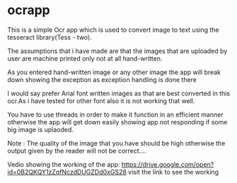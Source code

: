 # ocrapp

This is a simple Ocr app which is used to convert image to text using the tesseract library(Tess - two).

The assumptions that i have made are that the images that are uploaded by user are machine printed only not at all hand-written.

As you entered hand-written image or any other image the app will break down showing the exception as exception handling is done there

I would say prefer Arial font written images as that are best converted in this ocr.As i have tested for other font also it is not working that well.

You have to use threads in order to make it function in an efficient manner otherwise the app will get down easily showing app not responding if some big image is uplaoded.

Note : The quality of the image that you have should be high otherwise the output given by the reader will not be correct....

Vedio showing the working of the app:
https://drive.google.com/open?id=0B2QKQY1zZqfNczdDUGZDd0xGS28
visit the link to see the working
